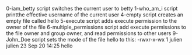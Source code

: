 0-iam_betty script switches the current user to betty
1-who_am_i script printthe effective username of the current user
4-empty script creates an empty file called hello
5-execute script adds execute permission to the owner of the file
6-multiple_permissions script add execute permissions to the file owner and group owner, and read permissions to other users
9-John_Doe script sets the mode of the file hello to this: -rwxr-x-wx 1 julien julien 23 Sep 20 14:25 hello
